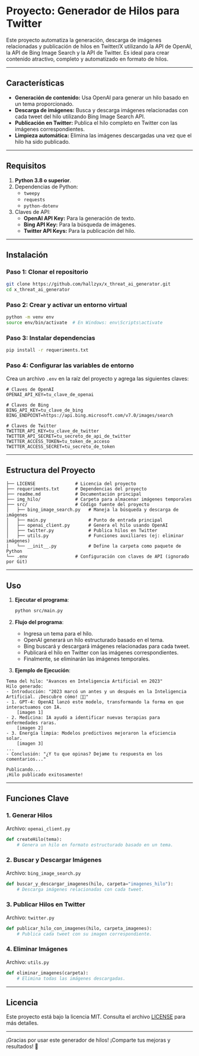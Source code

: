 # Proyecto: Generador de Hilos para Twitter

Este proyecto automatiza la generación, descarga de imágenes relacionadas y publicación de hilos en Twitter/X utilizando la API de OpenAI, la API de Bing Image Search y la API de Twitter. Es ideal para crear contenido atractivo, completo y automatizado en formato de hilos.

---

## Características

- **Generación de contenido:** Usa OpenAI para generar un hilo basado en un tema proporcionado.
- **Descarga de imágenes:** Busca y descarga imágenes relacionadas con cada tweet del hilo utilizando Bing Image Search API.
- **Publicación en Twitter:** Publica el hilo completo en Twitter con las imágenes correspondientes.
- **Limpieza automática:** Elimina las imágenes descargadas una vez que el hilo ha sido publicado.

---

## Requisitos

1. **Python 3.8 o superior**.
2. Dependencias de Python:
   - `tweepy`
   - `requests`
   - `python-dotenv`
3. Claves de API:
   - **OpenAI API Key:** Para la generación de texto.
   - **Bing API Key:** Para la búsqueda de imágenes.
   - **Twitter API Keys:** Para la publicación del hilo.

---

## Instalación

### Paso 1: Clonar el repositorio
```bash
git clone https://github.com/hallzyx/x_threat_ai_generator.git
cd x_threat_ai_generator
```

### Paso 2: Crear y activar un entorno virtual
```bash
python -m venv env
source env/bin/activate  # En Windows: env\Scripts\activate
```

### Paso 3: Instalar dependencias
```bash
pip install -r requeriments.txt
```

### Paso 4: Configurar las variables de entorno
Crea un archivo `.env` en la raíz del proyecto y agrega las siguientes claves:
```plaintext
# Claves de OpenAI
OPENAI_API_KEY=tu_clave_de_openai

# Claves de Bing
BING_API_KEY=tu_clave_de_bing
BING_ENDPOINT=https://api.bing.microsoft.com/v7.0/images/search

# Claves de Twitter
TWITTER_API_KEY=tu_clave_de_twitter
TWITTER_API_SECRET=tu_secreto_de_api_de_twitter
TWITTER_ACCESS_TOKEN=tu_token_de_acceso
TWITTER_ACCESS_SECRET=tu_secreto_de_token
```

---

## Estructura del Proyecto

```plaintext
├── LICENSE               # Licencia del proyecto
├── requeriments.txt      # Dependencias del proyecto
├── readme.md             # Documentación principal
├── img_hilo/             # Carpeta para almacenar imágenes temporales
├── src/                  # Código fuente del proyecto
│   ├── bing_image_search.py   # Maneja la búsqueda y descarga de imágenes
│   ├── main.py                # Punto de entrada principal
│   ├── openai_client.py       # Genera el hilo usando OpenAI
│   ├── twitter.py             # Publica hilos en Twitter
│   ├── utils.py               # Funciones auxiliares (ej: eliminar imágenes)
│   └── __init__.py            # Define la carpeta como paquete de Python
└── .env                  # Configuración con claves de API (ignorado por Git)
```

---

## Uso

1. **Ejecutar el programa**:
   ```bash
   python src/main.py
   ```

2. **Flujo del programa**:
   - Ingresa un tema para el hilo.
   - OpenAI generará un hilo estructurado basado en el tema.
   - Bing buscará y descargará imágenes relacionadas para cada tweet.
   - Publicará el hilo en Twitter con las imágenes correspondientes.
   - Finalmente, se eliminarán las imágenes temporales.

3. **Ejemplo de Ejecución**:
```plaintext
Tema del hilo: "Avances en Inteligencia Artificial en 2023"
Hilo generado:
- Introducción: "2023 marcó un antes y un después en la Inteligencia Artificial. ¡Descubre cómo! 🦝🔌"
- 1. GPT-4: OpenAI lanzó este modelo, transformando la forma en que interactuamos con IA.
    [imagen 1]
- 2. Medicina: IA ayudó a identificar nuevas terapias para enfermedades raras.
    [imagen 2]
- 3. Energía limpia: Modelos predictivos mejoraron la eficiencia solar.
    [imagen 3]
...
- Conclusión: "¿Y tu que opinas? Dejame tu respuesta en los comentarios..."

Publicando...
¡Hilo publicado exitosamente!
```

---

## Funciones Clave

### 1. **Generar Hilos**
Archivo: `openai_client.py`
```python
def createHilo(tema):
    # Genera un hilo en formato estructurado basado en un tema.
```

### 2. **Buscar y Descargar Imágenes**
Archivo: `bing_image_search.py`
```python
def buscar_y_descargar_imagenes(hilo, carpeta="imagenes_hilo"):
    # Descarga imágenes relacionadas con cada tweet.
```

### 3. **Publicar Hilos en Twitter**
Archivo: `twitter.py`
```python
def publicar_hilo_con_imagenes(hilo, carpeta_imagenes):
    # Publica cada tweet con su imagen correspondiente.
```

### 4. **Eliminar Imágenes**
Archivo: `utils.py`
```python
def eliminar_imagenes(carpeta):
    # Elimina todas las imágenes descargadas.
```

---

## Licencia
Este proyecto está bajo la licencia MIT. Consulta el archivo [LICENSE](LICENSE) para más detalles.

---

¡Gracias por usar este generador de hilos! ¡Comparte tus mejoras y resultados! 🚀


